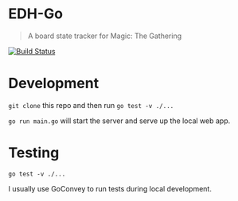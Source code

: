 # EDH-Go
> A board state tracker for Magic: The Gathering
>
[![Build Status](https://travis-ci.org/dylanlott/edh-go.svg?branch=master)](https://travis-ci.org/dylanlott/edh-go)

# Development

`git clone` this repo and then run `go test -v ./...`

`go run main.go` will start the server and serve up the local web app.

# Testing

`go test -v ./...`

I usually use GoConvey to run tests during local development.
